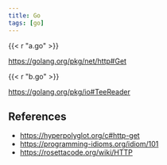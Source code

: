 ```yaml
---
title: Go
tags: [go]
---
```


{{< r "a.go" >}}

<https://golang.org/pkg/net/http#Get>

{{< r "b.go" >}}

<https://golang.org/pkg/io#TeeReader>

## References

- <https://hyperpolyglot.org/c#http-get>
- <https://programming-idioms.org/idiom/101>
- <https://rosettacode.org/wiki/HTTP>
